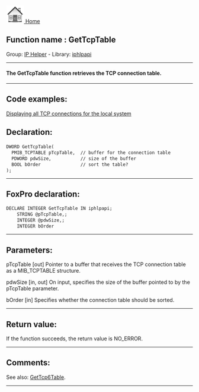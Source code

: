 [<img src="../../images/home.png"> Home ](https://github.com/VFPX/Win32API)  

## Function name : GetTcpTable
Group: [IP Helper](../../functions_group.md#IP_Helper)  -  Library: [iphlpapi](../../Libraries.md#iphlpapi)  
***  


#### The GetTcpTable function retrieves the TCP connection table.
***  


## Code examples:
[Displaying all TCP connections for the local system](../../samples/sample_222.md)  

## Declaration:
```foxpro  
DWORD GetTcpTable(
  PMIB_TCPTABLE pTcpTable,  // buffer for the connection table
  PDWORD pdwSize,           // size of the buffer
  BOOL bOrder               // sort the table?
);  
```  
***  


## FoxPro declaration:
```foxpro  
DECLARE INTEGER GetTcpTable IN iphlpapi;
	STRING @pTcpTable,;
	INTEGER @pdwSize,;
	INTEGER bOrder  
```  
***  


## Parameters:
pTcpTable 
[out] Pointer to a buffer that receives the TCP connection table as a MIB_TCPTABLE structure. 

pdwSize 
[in, out] On input, specifies the size of the buffer pointed to by the pTcpTable parameter. 

bOrder 
[in] Specifies whether the connection table should be sorted.   
***  


## Return value:
If the function succeeds, the return value is NO_ERROR.  
***  


## Comments:
See also: [GetTcp6Table](../iphlpapi/GetTcp6Table.md).  
  
***  

